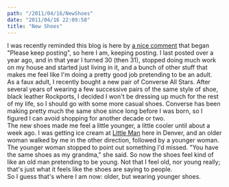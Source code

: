 ```yaml
---
path: "/2011/04/16/NewShoes" 
date: "2011/04/16 22:09:58" 
title: "New Shoes" 
---
```

I was recently reminded this blog is here by <a href="http://typewriting.org/2010/01/13/Reality/#comment-4851">a nice comment</a> that began "Please keep posting", so here I am, keeping posting. I last posted over a year ago, and in that year I turned 30 (then 31), stopped doing much work on my house and started just living in it, and a bunch of other stuff that makes me feel like I'm doing a pretty good job pretending to be an adult.<br>As a faux adult, I recently bought a new pair of Converse All Stars. After several years of wearing a few successive pairs of the same style of shoe, black leather Rockports, I decided I won't be dressing up much for the rest of my life, so I should go with some more casual shoes. Converse has been making pretty much the same shoe since long before I was born, so I figured I can avoid shopping for another decade or two.<br>The new shoes made me feel a little younger, a little cooler until about a week ago. I was getting ice cream at <a href="http://littlemanicecream.com/">Little Man</a> here in Denver, and an older woman walked by me in the other direction, followed by a younger woman. The younger woman stopped to point out something I'd missed. "You have the same shoes as my grandma," she said. So now the shoes feel kind of like an old man pretending to be young. Not that I feel old, nor young really; that's just what it feels like the shoes are saying to people.<br>So I guess that's where I am now: older, but wearing younger shoes.